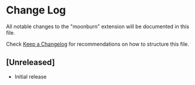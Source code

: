 # Change Log

All notable changes to the "moonburn" extension will be documented in this file.

Check [Keep a Changelog](http://keepachangelog.com/) for recommendations on how to structure this file.

## [Unreleased]

- Initial release
